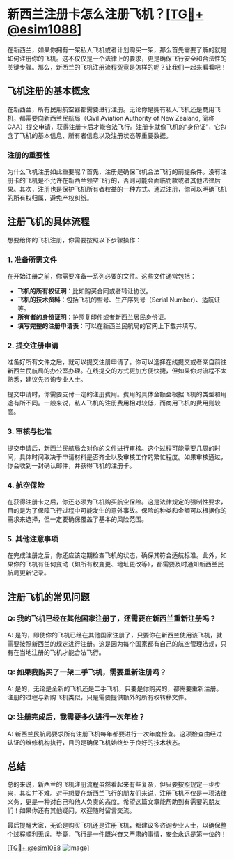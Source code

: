 # 新西兰注册卡怎么注册飞机？[[TG💪+ @esim1088](https://t.me/s/esim1088)]

在新西兰，如果你拥有一架私人飞机或者计划购买一架，那么首先需要了解的就是如何注册你的飞机。这不仅仅是一个法律上的要求，更是确保飞行安全和合法性的关键步骤。那么，新西兰的飞机注册流程究竟是怎样的呢？让我们一起来看看吧！

## 飞机注册的基本概念

在新西兰，所有民用航空器都需要进行注册。无论你是拥有私人飞机还是商用飞机，都需要向新西兰民航局（Civil Aviation Authority of New Zealand, 简称CAA）提交申请，获得注册卡后才能合法飞行。注册卡就像飞机的“身份证”，它包含了飞机的基本信息、所有者信息以及注册状态等重要数据。

### 注册的重要性

为什么飞机注册如此重要呢？首先，注册是确保飞机合法飞行的前提条件。没有注册卡的飞机是不允许在新西兰领空飞行的，否则可能会面临罚款或者其他法律后果。其次，注册也是保护飞机所有者权益的一种方式。通过注册，你可以明确飞机的所有权归属，避免产权纠纷。

## 注册飞机的具体流程

想要给你的飞机注册，你需要按照以下步骤操作：

### 1. 准备所需文件

在开始注册之前，你需要准备一系列必要的文件。这些文件通常包括：

- **飞机的所有权证明**：比如购买合同或者转让协议。
- **飞机的技术资料**：包括飞机的型号、生产序列号（Serial Number）、适航证等。
- **所有者的身份证明**：护照复印件或者新西兰居民身份证。
- **填写完整的注册申请表**：可以在新西兰民航局的官网上下载并填写。

### 2. 提交注册申请

准备好所有文件之后，就可以提交注册申请了。你可以选择在线提交或者亲自前往新西兰民航局的办公室办理。在线提交的方式更加方便快捷，但如果你对流程不太熟悉，建议先咨询专业人士。

提交申请时，你需要支付一定的注册费用。费用的具体金额会根据飞机的类型和用途有所不同。一般来说，私人飞机的注册费用相对较低，而商用飞机的费用则较高。

### 3. 审核与批准

提交申请后，新西兰民航局会对你的文件进行审核。这个过程可能需要几周的时间，具体时间取决于申请材料是否齐全以及审核工作的繁忙程度。如果审核通过，你会收到一封确认邮件，并获得飞机的注册卡。

### 4. 航空保险

在获得注册卡之后，你还必须为飞机购买航空保险。这是法律规定的强制性要求，目的是为了保障飞行过程中可能发生的意外事故。保险的种类和金额可以根据你的需求来选择，但一定要确保覆盖了基本的风险范围。

### 5. 其他注意事项

在完成注册之后，你还应该定期检查飞机的状态，确保其符合适航标准。此外，如果你的飞机有任何变动（如所有权变更、地址更改等），都需要及时通知新西兰民航局更新记录。

## 注册飞机的常见问题

### Q: 我的飞机已经在其他国家注册了，还需要在新西兰重新注册吗？

A: 是的，即使你的飞机已经在其他国家注册了，只要你在新西兰使用该飞机，就需要按照新西兰的规定进行注册。这是因为每个国家都有自己的航空管理法规，只有在当地注册的飞机才能合法飞行。

### Q: 如果我购买了一架二手飞机，需要重新注册吗？

A: 是的，无论是全新的飞机还是二手飞机，只要是你购买的，都需要重新注册。注册的过程与新购飞机类似，只是需要提供额外的所有权转移文件。

### Q: 注册完成后，我需要多久进行一次年检？

A: 新西兰民航局要求所有注册飞机每年都要进行一次年度检查。这项检查由经过认证的维修机构执行，目的是确保飞机始终处于良好的技术状态。

## 总结

总的来说，新西兰的飞机注册流程虽然看起来有些复杂，但只要按照规定一步步来，其实并不难。对于想要在新西兰飞行的朋友们来说，注册飞机不仅是一项法律义务，更是一种对自己和他人负责的态度。希望这篇文章能帮助到有需要的朋友们！如果你还有其他疑问，欢迎随时留言交流。

最后提醒大家，无论是购买飞机还是注册飞机，都建议多咨询专业人士，以确保整个过程顺利无误。毕竟，飞行是一件既兴奋又严肃的事情，安全永远是第一位的！

[[TG💪+ @esim1088](https://t.me/s/esim1088) ![Image](https://i.postimg.cc/4NQfJmqS/Snipaste-2025-05-13-00-14-12.png)]